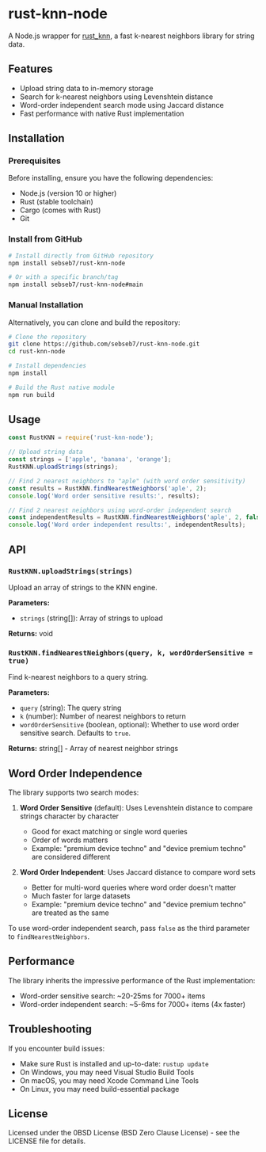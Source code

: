 # rust-knn-node

A Node.js wrapper for [rust_knn](https://github.com/sebseb7/rust_knn), a fast k-nearest neighbors library for string data.

## Features

* Upload string data to in-memory storage
* Search for k-nearest neighbors using Levenshtein distance
* Word-order independent search mode using Jaccard distance
* Fast performance with native Rust implementation

## Installation

### Prerequisites

Before installing, ensure you have the following dependencies:

- Node.js (version 10 or higher)
- Rust (stable toolchain)
- Cargo (comes with Rust)
- Git

### Install from GitHub

```bash
# Install directly from GitHub repository
npm install sebseb7/rust-knn-node

# Or with a specific branch/tag
npm install sebseb7/rust-knn-node#main
```

### Manual Installation

Alternatively, you can clone and build the repository:

```bash
# Clone the repository
git clone https://github.com/sebseb7/rust-knn-node.git
cd rust-knn-node

# Install dependencies
npm install

# Build the Rust native module
npm run build
```

## Usage

```javascript
const RustKNN = require('rust-knn-node');

// Upload string data
const strings = ['apple', 'banana', 'orange'];
RustKNN.uploadStrings(strings);

// Find 2 nearest neighbors to "aple" (with word order sensitivity)
const results = RustKNN.findNearestNeighbors('aple', 2);
console.log('Word order sensitive results:', results);

// Find 2 nearest neighbors using word-order independent search
const independentResults = RustKNN.findNearestNeighbors('aple', 2, false);
console.log('Word order independent results:', independentResults);
```

## API

### `RustKNN.uploadStrings(strings)`

Upload an array of strings to the KNN engine.

**Parameters:**
- `strings` (string[]): Array of strings to upload

**Returns:** void

### `RustKNN.findNearestNeighbors(query, k, wordOrderSensitive = true)`

Find k-nearest neighbors to a query string.

**Parameters:**
- `query` (string): The query string
- `k` (number): Number of nearest neighbors to return
- `wordOrderSensitive` (boolean, optional): Whether to use word order sensitive search. Defaults to `true`.

**Returns:** string[] - Array of nearest neighbor strings

## Word Order Independence

The library supports two search modes:

1. **Word Order Sensitive** (default): Uses Levenshtein distance to compare strings character by character
   * Good for exact matching or single word queries
   * Order of words matters
   * Example: "premium device techno" and "device premium techno" are considered different

2. **Word Order Independent**: Uses Jaccard distance to compare word sets
   * Better for multi-word queries where word order doesn't matter
   * Much faster for large datasets
   * Example: "premium device techno" and "device premium techno" are treated as the same

To use word-order independent search, pass `false` as the third parameter to `findNearestNeighbors`.

## Performance

The library inherits the impressive performance of the Rust implementation:

* Word-order sensitive search: ~20-25ms for 7000+ items
* Word-order independent search: ~5-6ms for 7000+ items (4x faster)

## Troubleshooting

If you encounter build issues:

- Make sure Rust is installed and up-to-date: `rustup update`
- On Windows, you may need Visual Studio Build Tools
- On macOS, you may need Xcode Command Line Tools
- On Linux, you may need build-essential package

## License

Licensed under the 0BSD License (BSD Zero Clause License) - see the LICENSE file for details. 